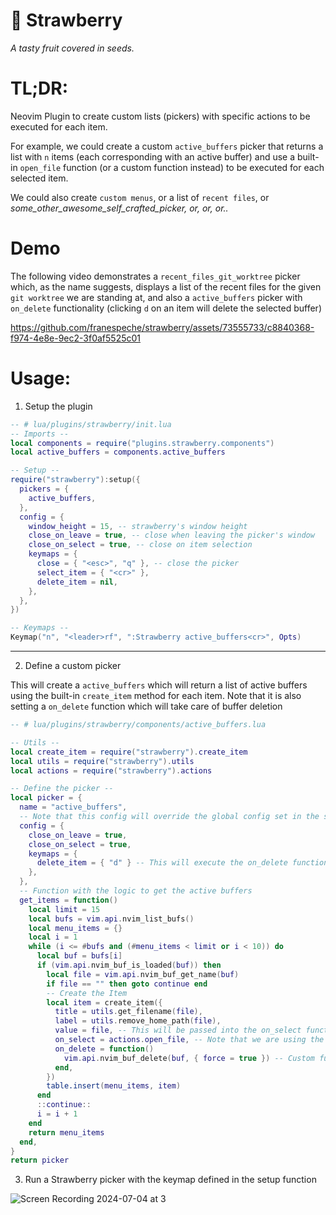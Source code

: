 # 🍓 Strawberry
_A tasty fruit covered in seeds._ 

# TL;DR:
Neovim Plugin to create custom lists (pickers) with specific actions to be executed for each item.

For example, we could create a custom `active_buffers` picker that returns a list with `n` items (each corresponding with an active buffer) 
and use a built-in `open_file` function (or a custom function instead) to be executed for each selected item.

We could also create `custom menus`, or a list of `recent files`, or _some_other_awesome_self_crafted_picker, or, or, or.._

# Demo
The following video demonstrates a `recent_files_git_worktree` picker which, as the name suggests, displays a list of the recent files for the given `git worktree` we are standing at,
and also a `active_buffers` picker with `on_delete` functionality (clicking `d` on an item will delete the selected buffer)


https://github.com/franespeche/strawberry/assets/73555733/c8840368-f974-4e8e-9ec2-3f0af5525c01


# Usage:
1. Setup the plugin

```lua
-- # lua/plugins/strawberry/init.lua
-- Imports --
local components = require("plugins.strawberry.components")
local active_buffers = components.active_buffers

-- Setup --
require("strawberry"):setup({
  pickers = {
    active_buffers,
  },
  config = {
    window_height = 15, -- strawberry's window height
    close_on_leave = true, -- close when leaving the picker's window
    close_on_select = true, -- close on item selection
    keymaps = {
      close = { "<esc>", "q" }, -- close the picker
      select_item = { "<cr>" },
      delete_item = nil,
    },
  },
})

-- Keymaps --
Keymap("n", "<leader>rf", ":Strawberry active_buffers<cr>", Opts)
```

---

2. Define a custom picker
   
This will create a `active_buffers` which will return a list of active buffers using the built-in `create_item` method for each item.
Note that it is also setting a `on_delete` function which will take care of buffer deletion

```lua
-- # lua/plugins/strawberry/components/active_buffers.lua

-- Utils --
local create_item = require("strawberry").create_item
local utils = require("strawberry").utils
local actions = require("strawberry").actions

-- Define the picker --
local picker = {
  name = "active_buffers",
  -- Note that this config will override the global config set in the setup function
  config = {
    close_on_leave = true,
    close_on_select = true,
    keymaps = { 
      delete_item = { "d" } -- This will execute the on_delete function on the selected item
    },
  },
  -- Function with the logic to get the active buffers
  get_items = function()
    local limit = 15
    local bufs = vim.api.nvim_list_bufs()
    local menu_items = {}
    local i = 1
    while (i <= #bufs and (#menu_items < limit or i < 10)) do
      local buf = bufs[i]
      if (vim.api.nvim_buf_is_loaded(buf)) then
        local file = vim.api.nvim_buf_get_name(buf)
        if file == "" then goto continue end
        -- Create the Item
        local item = create_item({
          title = utils.get_filename(file),
          label = utils.remove_home_path(file),
          value = file, -- This will be passed into the on_select function
          on_select = actions.open_file, -- Note that we are using the provided open_file function
          on_delete = function()
            vim.api.nvim_buf_delete(buf, { force = true }) -- Custom function to delete this buffer from the list of items
          end,
        })
        table.insert(menu_items, item)
      end
      ::continue::
      i = i + 1
    end
    return menu_items
  end,
}
return picker
```

3. Run a Strawberry picker with the keymap defined in the setup function

![Screen Recording 2024-07-04 at 3](https://github.com/franespeche/strawberry/assets/73555733/ce1d0857-d286-4943-98e2-fef28a44cae1)




